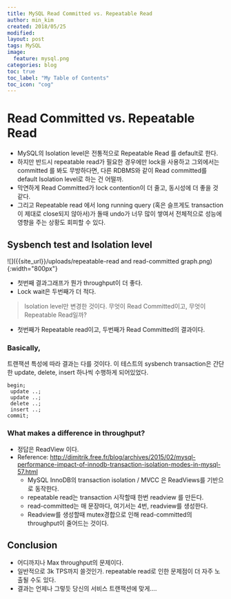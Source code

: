 ```yaml
---
title: MySQL Read Committed vs. Repeatable Read
author: min_kim
created: 2018/05/25
modified:
layout: post
tags: MySQL
image:
  feature: mysql.png
categories: blog
toc: true
toc_label: "My Table of Contents"
toc_icon: "cog"
---
```



# Read Committed vs. Repeatable Read
- MySQL의 Isolation level은 전통적으로 Repeatable Read 를 default로 한다.
- 하지만 반드시 repeatable read가 필요한 경우에만 lock을 사용하고 그외에서는 committed 를 봐도 무방하다면, 다른 RDBMS와 같이 Read committed를 default Isolation level로 하는 건 어떨까.
- 막연하게 Read Committed가 lock contention이 더 줄고, 동시성에 더 좋을 것 같다.
- 그리고 Repeatable read 에서 long running query (혹은 슬프게도 transaction이 제대로 close되지 않아서)가 돌때 undo가 너무 많이 쌓여서 전체적으로 성능에 영향을 주는 상황도 회피할 수 있다.

## Sysbench test and Isolation level
![]({{site_url}}/uploads/repeatable-read and read-committed graph.png){:width="800px"}
- 첫번째 결과그래프가 뭔가 throughput이 더 좋다.
- Lock wait은 두번째가 더 적다.

> Isolation level만 변경한 것이다. 무엇이 Read Committed이고, 무엇이  Repeatable Read일까?

- 첫번째가 Repeatable read이고, 두번째가 Read Committed의 결과이다.

### Basically,
트랜잭션 특성에 따라 결과는 다를 것이다.
이 테스트의 sysbench transaction은 간단한 update, delete, insert 하나씩 수행하게 되어있었다.
```
begin;
 update ..;
 update ..;
 delete ..;
 insert ..;
commit;
```

### What makes a difference in throughput?
- 정답은 ReadView 이다.
- Reference: http://dimitrik.free.fr/blog/archives/2015/02/mysql-performance-impact-of-innodb-transaction-isolation-modes-in-mysql-57.html
  - MySQL InnoDB의 transaction isolation / MVCC 은 ReadViews를 기반으로 동작한다.
  - repeatable read는 transaction 시작할때 한번 readview 를 만든다.
  - read-committed는 매 문장마다, 여기서는 4번, readview를 생성한다.
  - Readview를 생성할때 mutex경합으로 인해 read-committed의 throughput이 줄어드는 것이다.

## Conclusion
- 어디까지나 Max throughput의 문제이다.
- 일반적으로 3k TPS까지 쓸것인가. repeatable read로 인한 문제점이 더 자주 노출될 수도 있다.
- 결과는 언제나 그렇듯 당신의 서비스 트랜잭션에 맞게....
